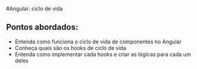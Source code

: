 #Angular: ciclo de vida

## Pontos abordados:

* Entenda como funciona o ciclo de vida de componentes no Angular
* Conheça quais são os hooks de ciclo de vida
* Entenda como implementar cada hooks e criar as lógicas para cada um deles
